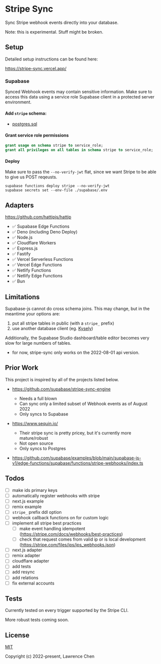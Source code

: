 # Stripe Sync

Sync Stripe webhook events directly into your database.

Note: this is experimental. Stuff might be broken.

## Setup

Detailed setup instructions can be found here:

https://stripe-sync.vercel.app/

### Supabase

Synced Webhook events may contain sensitive information. Make sure to access this data using a service role Supabase client in a protected server environment.

#### Add `stripe` schema:

- [postgres.sql](/packages/stripe-sync/generated/postgres.sql)

#### Grant service role permissions

```sql
grant usage on schema stripe to service_role;
grant all privileges on all tables in schema stripe to service_role;
```

#### Deploy

Make sure to pass the `--no-verify-jwt` flat, since we want Stripe to be able to give us POST reqeusts.

```
supabase functions deploy stripe --no-verify-jwt
supabase secrets set --env-file ./supabase/.env
```

## Adapters

https://github.com/hattipjs/hattip

- ✅ Supabase Edge Functions
- ✅ Deno (including Deno Deploy)
- ✅ Node.js
- ✅ Cloudflare Workers
- ✅ Express.js
- ✅ Fastify
- ✅ Vercel Serverless Functions
- ✅ Vercel Edge Functions
- ✅ Netlify Functions
- ✅ Netlify Edge Functions
- ✅ Bun

## Limitations

Supabase-js cannot do cross schema joins. This may change, but in the meantime your options are:

1. put all stripe tables in public (with a `stripe_` prefix)
2. use another database client (eg. [Kysely](https://github.com/koskimas/kysely))

Additionally, the Supabase Studio dashboard/table editor becomes very slow for large numbers of tables.

- for now, stripe-sync only works on the 2022-08-01 api version.

## Prior Work

This project is inspired by all of the projects listed below.

- https://github.com/supabase/stripe-sync-engine

  - Needs a full blown
  - Can sync only a limited subset of Webhook events as of August 2022
  - Only syncs to Supabase

- https://www.sequin.io/

  - Their stripe sync is pretty pricey, but it's currently more mature/robust
  - Not open source
  - Only syncs to Postgres

- https://github.com/supabase/examples/blob/main/supabase-js-v1/edge-functions/supabase/functions/stripe-webhooks/index.ts

## Todos

- [ ] make ids primary keys
- [ ] automatically register webhooks with stripe
- [ ] next.js example
- [ ] remix example
- [ ] `stripe_` prefix ddl option
- [ ] webhook callback functions on for custom logic
- [ ] implement all stripe best practices
  - [ ] make event handling idempotent (https://stripe.com/docs/webhooks/best-practices)
  - [ ] check that request comes from valid ip or is local development (https://stripe.com/files/ips/ips_webhooks.json)
- [ ] next.js adapter
- [ ] remix adapter
- [ ] cloudflare adapter
- [ ] add tests
- [ ] add resync
- [ ] add relations
- [ ] fix external accounts

## Tests

Currently tested on every trigger supported by the Stripe CLI.

More robust tests coming soon.

## License

[MIT](https://github.com/lawrencecchen/stripe-sync/blob/main/LICENSE)

Copyright (c) 2022-present, Lawrence Chen
